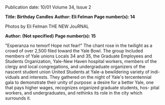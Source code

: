 Publication date: 10/01
Volume 34, Issue 2

**Title: Birthday Candles**
**Author: Eli Felman**
**Page number(s): 14**

Photos by Eli Felman 
THE NEW JouRNAL 


**Author:  (Not specified)**
**Page number(s): 15**

"Esperanza no temorf Hope not fear!" The chant rose in the twilight as a crowd of over 2,500 filed toward the 
Yale Bowl. The group Included members of Yale unions Locals 34 and 35, the Graduate Employees and 
Students Organization, Yale-New Haven hospital workers, members of the clergy and local congregations, and 
undergraduate organizers of the nascent student union United Students at Yale-a bewildering variety of indi-
viduals and interests. They gathered on the night of Yale's tercentennial gala to demonstrate their unity of 
purpose: a desire for a better Yale, one that pays higher wages, recognizes organized graduate students, hos-
pital workers, and undergraduates, and rethinks its role in the city which surrounds it.